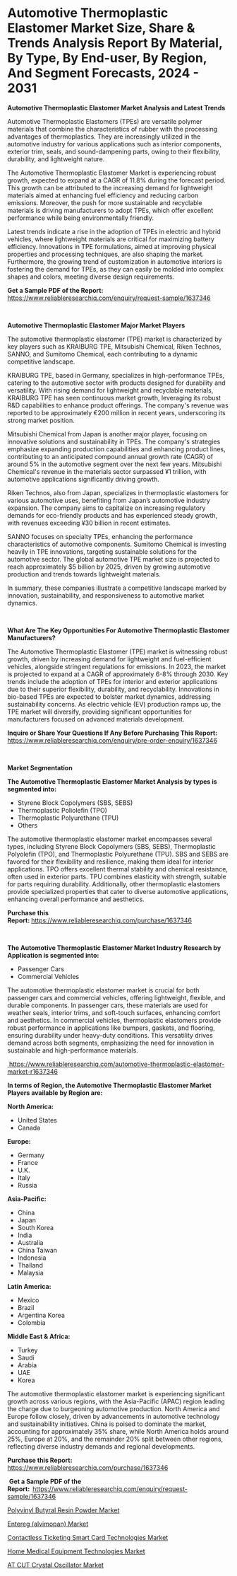 <p><h1>Automotive Thermoplastic Elastomer Market Size, Share & Trends Analysis Report By Material, By Type, By End-user, By Region, And Segment Forecasts, 2024 - 2031</h1></p><p><strong>Automotive Thermoplastic Elastomer Market Analysis and Latest Trends</strong></p>
<p><p>Automotive Thermoplastic Elastomers (TPEs) are versatile polymer materials that combine the characteristics of rubber with the processing advantages of thermoplastics. They are increasingly utilized in the automotive industry for various applications such as interior components, exterior trim, seals, and sound-dampening parts, owing to their flexibility, durability, and lightweight nature. </p><p>The Automotive Thermoplastic Elastomer Market is experiencing robust growth, expected to expand at a CAGR of 11.8% during the forecast period. This growth can be attributed to the increasing demand for lightweight materials aimed at enhancing fuel efficiency and reducing carbon emissions. Moreover, the push for more sustainable and recyclable materials is driving manufacturers to adopt TPEs, which offer excellent performance while being environmentally friendly.</p><p>Latest trends indicate a rise in the adoption of TPEs in electric and hybrid vehicles, where lightweight materials are critical for maximizing battery efficiency. Innovations in TPE formulations, aimed at improving physical properties and processing techniques, are also shaping the market. Furthermore, the growing trend of customization in automotive interiors is fostering the demand for TPEs, as they can easily be molded into complex shapes and colors, meeting diverse design requirements.</p></p>
<p><strong>Get a Sample PDF of the Report:&nbsp;</strong> <a href="https://www.reliableresearchiq.com/enquiry/request-sample/1637346?utm_campaign=1834&utm_medium=2&utm_source=Github&utm_content=ia&utm_term=07122024&utm_id=automotive-thermoplastic-elastomer">https://www.reliableresearchiq.com/enquiry/request-sample/1637346</a></p>
<p>&nbsp;</p>
<p><strong>Automotive Thermoplastic Elastomer Major Market Players</strong></p>
<p><p>The automotive thermoplastic elastomer (TPE) market is characterized by key players such as KRAIBURG TPE, Mitsubishi Chemical, Riken Technos, SANNO, and Sumitomo Chemical, each contributing to a dynamic competitive landscape.</p><p>KRAIBURG TPE, based in Germany, specializes in high-performance TPEs, catering to the automotive sector with products designed for durability and versatility. With rising demand for lightweight and recyclable materials, KRAIBURG TPE has seen continuous market growth, leveraging its robust R&D capabilities to enhance product offerings. The company's revenue was reported to be approximately €200 million in recent years, underscoring its strong market position.</p><p>Mitsubishi Chemical from Japan is another major player, focusing on innovative solutions and sustainability in TPEs. The company's strategies emphasize expanding production capabilities and enhancing product lines, contributing to an anticipated compound annual growth rate (CAGR) of around 5% in the automotive segment over the next few years. Mitsubishi Chemical's revenue in the materials sector surpassed ¥1 trillion, with automotive applications significantly driving growth.</p><p>Riken Technos, also from Japan, specializes in thermoplastic elastomers for various automotive uses, benefiting from Japan’s automotive industry expansion. The company aims to capitalize on increasing regulatory demands for eco-friendly products and has experienced steady growth, with revenues exceeding ¥30 billion in recent estimates.</p><p>SANNO focuses on specialty TPEs, enhancing the performance characteristics of automotive components. Sumitomo Chemical is investing heavily in TPE innovations, targeting sustainable solutions for the automotive sector. The global automotive TPE market size is projected to reach approximately $5 billion by 2025, driven by growing automotive production and trends towards lightweight materials.</p><p>In summary, these companies illustrate a competitive landscape marked by innovation, sustainability, and responsiveness to automotive market dynamics.</p></p>
<p>&nbsp;</p>
<p><strong>What Are The Key Opportunities For Automotive Thermoplastic Elastomer Manufacturers?</strong></p>
<p><p>The Automotive Thermoplastic Elastomer (TPE) market is witnessing robust growth, driven by increasing demand for lightweight and fuel-efficient vehicles, alongside stringent regulations for emissions. In 2023, the market is projected to expand at a CAGR of approximately 6-8% through 2030. Key trends include the adoption of TPEs for interior and exterior applications due to their superior flexibility, durability, and recyclability. Innovations in bio-based TPEs are expected to bolster market dynamics, addressing sustainability concerns. As electric vehicle (EV) production ramps up, the TPE market will diversify, providing significant opportunities for manufacturers focused on advanced materials development.</p></p>
<p><strong>Inquire or Share Your Questions If Any Before Purchasing This Report:</strong> <a href="https://www.reliableresearchiq.com/enquiry/pre-order-enquiry/1637346?utm_campaign=1834&utm_medium=2&utm_source=Github&utm_content=ia&utm_term=07122024&utm_id=automotive-thermoplastic-elastomer">https://www.reliableresearchiq.com/enquiry/pre-order-enquiry/1637346</a></p>
<p>&nbsp;</p>
<p><strong>Market Segmentation</strong></p>
<p><strong>The Automotive Thermoplastic Elastomer Market Analysis by types is segmented into:</strong></p>
<p><ul><li>Styrene Block Copolymers (SBS, SEBS)</li><li>Thermoplastic Poliolefin (TPO)</li><li>Thermoplastic Polyurethane (TPU)</li><li>Others</li></ul></p>
<p><p>The automotive thermoplastic elastomer market encompasses several types, including Styrene Block Copolymers (SBS, SEBS), Thermoplastic Polyolefin (TPO), and Thermoplastic Polyurethane (TPU). SBS and SEBS are favored for their flexibility and resilience, making them ideal for interior applications. TPO offers excellent thermal stability and chemical resistance, often used in exterior parts. TPU combines elasticity with strength, suitable for parts requiring durability. Additionally, other thermoplastic elastomers provide specialized properties that cater to diverse automotive applications, enhancing overall performance and aesthetics.</p></p>
<p><strong>Purchase this Report:&nbsp;</strong><a href="https://www.reliableresearchiq.com/purchase/1637346?utm_campaign=1834&utm_medium=2&utm_source=Github&utm_content=ia&utm_term=07122024&utm_id=automotive-thermoplastic-elastomer">https://www.reliableresearchiq.com/purchase/1637346</a></p>
<p>&nbsp;</p>
<p><strong>The Automotive Thermoplastic Elastomer Market Industry Research by Application is segmented into:</strong></p>
<p><ul><li>Passenger Cars</li><li>Commercial Vehicles</li></ul></p>
<p><p>The automotive thermoplastic elastomer market is crucial for both passenger cars and commercial vehicles, offering lightweight, flexible, and durable components. In passenger cars, these materials are used for weather seals, interior trims, and soft-touch surfaces, enhancing comfort and aesthetics. In commercial vehicles, thermoplastic elastomers provide robust performance in applications like bumpers, gaskets, and flooring, ensuring durability under heavy-duty conditions. This versatility drives demand across both segments, emphasizing the need for innovation in sustainable and high-performance materials.</p></p>
<p><a href="https://www.reliableresearchiq.com/automotive-thermoplastic-elastomer-market-r1637346?utm_campaign=1834&utm_medium=2&utm_source=Github&utm_content=ia&utm_term=07122024&utm_id=automotive-thermoplastic-elastomer">&nbsp;https://www.reliableresearchiq.com/automotive-thermoplastic-elastomer-market-r1637346</a></p>
<p><strong>In terms of Region, the Automotive Thermoplastic Elastomer Market Players available by Region are:</strong></p>
<p>
    <p> <strong> North America: </strong>
        <ul>
            <li>United States</li>
            <li>Canada</li>
        </ul>
        </p> 
    <p> <strong> Europe: </strong>
        <ul>
            <li>Germany</li>
            <li>France</li>
            <li>U.K.</li>
            <li>Italy</li>
            <li>Russia</li>
        </ul>
        </p> 
    <p> <strong> Asia-Pacific: </strong>
        <ul>
            <li>China</li>
            <li>Japan</li>
            <li>South Korea</li>
            <li>India</li>
            <li>Australia</li>
            <li>China Taiwan</li>
            <li>Indonesia</li>
            <li>Thailand</li>
            <li>Malaysia</li>
        </ul>
        </p> 
    <p> <strong> Latin America: </strong>
        <ul>
            <li>Mexico</li>
            <li>Brazil</li>
            <li>Argentina Korea</li>
            <li>Colombia</li>
        </ul>
        </p> 
    <p> <strong> Middle East & Africa: </strong>
        <ul>
            <li>Turkey</li>
            <li>Saudi</li>
            <li>Arabia</li>
            <li>UAE</li>
            <li>Korea</li>
        </ul>
    </p>
    </p>
<p><p>The automotive thermoplastic elastomer market is experiencing significant growth across various regions, with the Asia-Pacific (APAC) region leading the charge due to burgeoning automotive production. North America and Europe follow closely, driven by advancements in automotive technology and sustainability initiatives. China is poised to dominate the market, accounting for approximately 35% share, while North America holds around 25%, Europe at 20%, and the remainder 20% split between other regions, reflecting diverse industry demands and regional developments.</p></p>
<p><strong>Purchase this Report: </strong><a href="https://www.reliableresearchiq.com/purchase/1637346?utm_campaign=1834&utm_medium=2&utm_source=Github&utm_content=ia&utm_term=07122024&utm_id=automotive-thermoplastic-elastomer">https://www.reliableresearchiq.com/purchase/1637346</a></p>
<p>&nbsp;<strong>Get a Sample PDF of the Report:&nbsp;&nbsp;</strong><a href="https://www.reliableresearchiq.com/enquiry/request-sample/1637346?utm_campaign=1834&utm_medium=2&utm_source=Github&utm_content=ia&utm_term=07122024&utm_id=automotive-thermoplastic-elastomer">https://www.reliableresearchiq.com/enquiry/request-sample/1637346</a></p>
<p><strong></strong></p>
<p><p><a href="https://issuu.com/reportprime-2/docs/polyvinyl-butyral-resin-powder-market-size-2030.pp?utm_campaign=1834&utm_medium=2&utm_source=Github&utm_content=ia&utm_term=07122024&utm_id=automotive-thermoplastic-elastomer">Polyvinyl Butyral Resin Powder Market</a></p><p><a href="https://www.linkedin.com/pulse/compreh-proposis-fbaif?utm_campaign=1834&utm_medium=2&utm_source=Github&utm_content=ia&utm_term=07122024&utm_id=automotive-thermoplastic-elastomer">Entereg (alvimopan) Market</a></p><p><a href="https://www.linkedin.com/pulse/t-insight-dial-ziosf?utm_campaign=1834&utm_medium=2&utm_source=Github&utm_content=ia&utm_term=07122024&utm_id=automotive-thermoplastic-elastomer">Contactless Ticketing Smart Card Technologies Market</a></p><p><a href="https://www.linkedin.com/pulse/t-insight-dial-ziosf?utm_campaign=1834&utm_medium=2&utm_source=Github&utm_content=ia&utm_term=07122024&utm_id=automotive-thermoplastic-elastomer">Home Medical Equipment Technologies Market</a></p><p><a href="https://issuu.com/reportprime-2/docs/at-cut-crystal-oscillator-market-size-2030.pptx?utm_campaign=1834&utm_medium=2&utm_source=Github&utm_content=ia&utm_term=07122024&utm_id=automotive-thermoplastic-elastomer">AT CUT Crystal Oscillator Market</a></p></p>